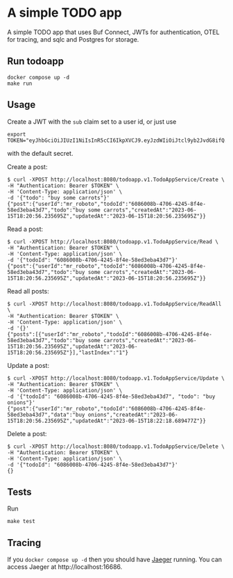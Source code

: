 # A simple TODO app

A simple TODO app that uses Buf Connect, JWTs for authentication, OTEL for
tracing, and sqlc and Postgres for storage.

## Run todoapp

```
docker compose up -d
make run
```

## Usage

Create a JWT with the `sub` claim set to a user id, or just use

```
export TOKEN="eyJhbGciOiJIUzI1NiIsInR5cCI6IkpXVCJ9.eyJzdWIiOiJtcl9yb2JvdG8ifQ.oUD_0r5Q1H_akjeJFWYAxbcr2fckBEb7M25wVJw432Y"
```

with the default secret.

Create a post:

```
$ curl -XPOST http://localhost:8080/todoapp.v1.TodoAppService/Create \
-H "Authentication: Bearer $TOKEN" \
-H 'Content-Type: application/json' \
-d '{"todo": "buy some carrots"}'
{"post":{"userId":"mr_roboto","todoId":"6086008b-4706-4245-8f4e-58ed3eba43d7","todo":"buy some carrots","createdAt":"2023-06-15T18:20:56.235695Z","updatedAt":"2023-06-15T18:20:56.235695Z"}}
```

Read a post:

```
$ curl -XPOST http://localhost:8080/todoapp.v1.TodoAppService/Read \
-H "Authentication: Bearer $TOKEN" \
-H 'Content-Type: application/json' \
-d '{"todoId": "6086008b-4706-4245-8f4e-58ed3eba43d7"}'
{"post":{"userId":"mr_roboto","todoId":"6086008b-4706-4245-8f4e-58ed3eba43d7","todo":"buy some carrots","createdAt":"2023-06-15T18:20:56.235695Z","updatedAt":"2023-06-15T18:20:56.235695Z"}}
```

Read all posts:

```
$ curl -XPOST http://localhost:8080/todoapp.v1.TodoAppService/ReadAll \
-H "Authentication: Bearer $TOKEN" \
-H 'Content-Type: application/json' \
-d '{}'
{"posts":[{"userId":"mr_roboto","todoId":"6086008b-4706-4245-8f4e-58ed3eba43d7","todo":"buy some carrots","createdAt":"2023-06-15T18:20:56.235695Z","updatedAt":"2023-06-15T18:20:56.235695Z"}],"lastIndex":"1"}
```

Update a post:

```
$ curl -XPOST http://localhost:8080/todoapp.v1.TodoAppService/Update \
-H "Authentication: Bearer $TOKEN" \
-H 'Content-Type: application/json' \
-d '{"todoId": "6086008b-4706-4245-8f4e-58ed3eba43d7", "todo": "buy onions"}'
{"post":{"userId":"mr_roboto","todoId":"6086008b-4706-4245-8f4e-58ed3eba43d7","data":"buy onions","createdAt":"2023-06-15T18:20:56.235695Z","updatedAt":"2023-06-15T18:22:18.689477Z"}}
```

Delete a post:

```
$ curl -XPOST http://localhost:8080/todoapp.v1.TodoAppService/Delete \
-H "Authentication: Bearer $TOKEN" \
-H 'Content-Type: application/json' \
-d '{"todoId": "6086008b-4706-4245-8f4e-58ed3eba43d7"}'
{}
```

## Tests

Run

```
make test
```

## Tracing

If you `docker compose up -d` then you should have
[Jaeger](https://www.jaegertracing.io/) running. You can access Jaeger at
http://localhost:16686.
